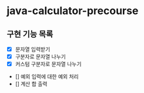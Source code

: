 # java-calculator-precourse

## 구현 기능 목록

- [x] 문자열 입력받기
- [x] 구분자로 문자열 나누기
- [x] 커스텀 구분자로 문자열 나누기
- [] 예외 입력에 대한 예외 처리
- [] 계산 합 출력
